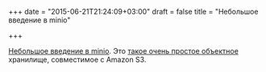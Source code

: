 +++
date = "2015-06-21T21:24:09+03:00"
draft = false
title = "Небольшое введение в minio"

+++

<p><a href="https://medium.com/minio/minio-no-knobs-to-turn-no-button-to-push-196f62754403">Небольшое введение в&nbsp;minio</a>. Это <a href="https://minio.io/">такое очень простое объектное</a> хранилище, совместимое с Amazon S3.</p>

